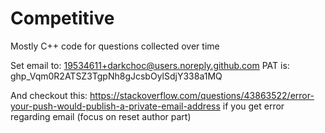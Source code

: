# Competitive
Mostly C++ code for questions collected over time

Set email to: 19534611+darkchoc@users.noreply.github.com
PAT is: 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

And checkout this: https://stackoverflow.com/questions/43863522/error-your-push-would-publish-a-private-email-address if you get error regarding email (focus on reset author part)
